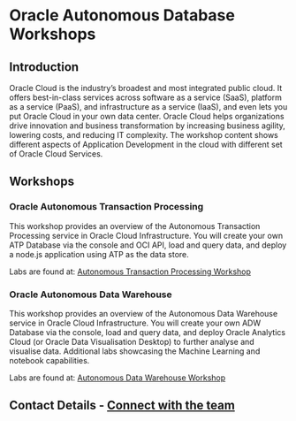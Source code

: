 # Oracle Autonomous Database Workshops

## Introduction

Oracle Cloud is the industry’s broadest and most integrated public cloud. It offers best-in-class services across software as a service (SaaS), platform as a service (PaaS), and infrastructure as a service (IaaS), and even lets you put Oracle Cloud in your own data center. Oracle Cloud helps organizations drive innovation and business transformation by increasing business agility, lowering costs, and reducing IT complexity. The workshop content shows different aspects of Application Development in the cloud with different set of Oracle Cloud Services.

## Workshops

### Oracle Autonomous Transaction Processing

This workshop provides an overview of the Autonomous Transaction Processing service in Oracle Cloud Infrastructure. You will create your own ATP Database via the console and OCI API, load and query data, and deploy a node.js application using ATP as the data store.

Labs are found at: [Autonomous Transaction Processing Workshop](https://alexblyth.github.io/atp-roadshow-2019/)

### Oracle Autonomous Data Warehouse

This workshop provides an overview of the Autonomous Data Warehouse service in Oracle Cloud Infrastructure. You will create your own ADW Database via the console, load and query data, and deploy Oracle Analytics Cloud (or Oracle Data Visualisation Desktop) to further analyse and visualise data. Additional labs showcasing the Machine Learning and notebook capabilities.

Labs are found at: [Autonomous Data Warehouse Workshop](https://alexblyth.github.io/)



## Contact Details - <a href="mailto:alex.blyth@oracle.com;jason.grogan@oracle.com;darryn.hinnet@oracle.com?cc=michael.charbonnier@oracle.com&subject=Autonomous Database -ATP and ADW - Workshop Questions)">Connect with the team</a>
